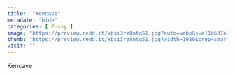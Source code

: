 ```yaml
---
title:  "Kencave"
metadate: "hide"
categories: [ Pussy ]
image: "https://preview.redd.it/xbsi3rz8ntq51.jpg?auto=webp&s=a11b637e1467eabda0c8078665603621457459e5"
thumb: "https://preview.redd.it/xbsi3rz8ntq51.jpg?width=1080&crop=smart&auto=webp&s=9b02cdbaffc483be29b9dc8c60822d9d1d943185"
visit: ""
---
```

Kencave
